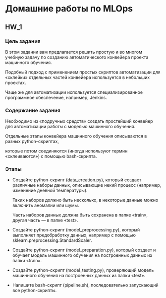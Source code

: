 # Домашние работы по MLOps

## HW_1

### Цель задания
В этом задании вам предлагается решить простую и во многом учебную задачу по созданию автоматического конвейера проекта машинного обучения. 

Подобный подход с применением простых скриптов автоматизации для «склейки» отдельных частей конвейера используется в небольших проектах. 

Чаще же для автоматизации используется специализированное программное обеспечение, например, Jenkins.

### Содержание задания
Необходимо из «подручных средств» создать простейший конвейер для автоматизации работы с моделью машинного обучения. 

Отдельные этапы конвейера машинного обучения описываются в разных python–скриптах, 

которые потом соединяются (иногда используют термин «склеиваются») с помощью bash-скрипта.

### Этапы
- Создайте python-скрипт (data_creation.py), который создает различные наборы данных, описывающие некий процесс (например, изменение дневной температуры).

  Таких наборов должно быть несколько, в некоторые данные можно включить аномалии или шумы. 

  Часть наборов данных должна быть сохранена в папке «train», другая часть — в папке «test».


- Создайте python-скрипт (model_preprocessing.py), который выполняет предобработку данных, например с помощью sklearn.preprocessing.StandardScaler.


- Создайте python-скрипт (model_preparation.py), который создает и обучает модель машинного обучения на построенных данных из папки «train».


- Создайте python-скрипт (model_testing.py), проверяющий модель машинного обучения на построенных данных из папки «test».


- Напишите bash-скрипт (pipeline.sh), последовательно запускающий все python-скрипты.